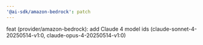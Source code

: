 ```yaml
---
'@ai-sdk/amazon-bedrock': patch
---
```


feat (provider/amazon-bedrock): add Claude 4 model ids (claude-sonnet-4-20250514-v1:0, claude-opus-4-20250514-v1:0)
